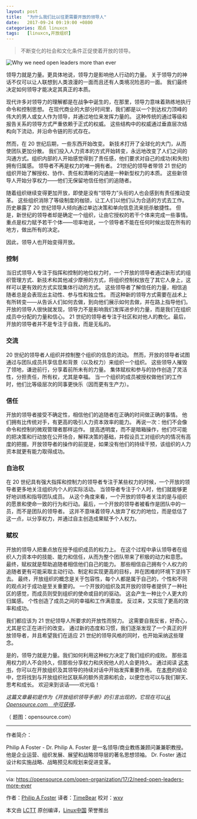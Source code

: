 ```yaml
---
layout: post
title:	"为什么我们比以往更需要开放的领导人"
date:	2017-09-24 09:19:00 +0800 
categories:	观点 linuxcn 
tags:	[linuxcn,开放组织]
---
```




> 
> 不断变化的社会和文化条件正促使着开放的领导。
> 
> 
> 


![Why we need open leaders more than ever](/Asserts/Images//attachment/album/201709/24/091921hgm7huhuz6kzdsok.png "为什么我们比以往更需要开放的领导人")


领导力就是力量。更具体地说，领导力是影响他人行动的力量。 关于领导力的神话不仅可以让人联想到人类浪漫的一面而且还有人类境况险恶的一面。 我们最终决定如何领导才能决定其真正的本质。


现代许多对领导力的理解都是在战争中诞生的，在那里，领导力意味着熟练地执行命令和控制思想。 在现代商业的大部分时间里，我们都是以一个到达权力顶峰的伟大的男人或女人作为领导，并通过地位来发挥力量的。 这种传统的通过等级和报告关系的领导方式严重依赖于正式的权威。 这些结构中的权威通过垂直层次结构向下流动，并沿命令链的形式存在。


然而，在 20 世纪后期，一些东西开始改变。 新技术打开了全球化的大门，从而使团队更加分散。 我们投入人力资本的方式开始转变，永远地改变了人们之间的沟通方式。组织内部的人开始感觉得到了责任感，他们要求对自己的成功(和失败)拥有归属感。 领导者不再是权力的唯一拥有者。 21世纪的领导者带领 21 世纪的组织开始了解授权、协作、责任和清晰的沟通是一种新型权力的本质。 这些新领导人开始分享权力——他们无保留地信任他们的追随者。


随着组织继续变得更加开放，即使是没有“领导力”头衔的人也会感到有责任推动变革。 这些组织消除了等级制度的枷锁，让工人们以他们认为合适的方式去工作。 历史暴露了 20 世纪领导人倾向通过单边决策和单向信息流来扼杀敏捷性。 但是，新世纪的领导者却是确定一个组织，让由它授权的若干个体来完成一些事情。 重点是权力赋予若干个体——坦率地说，一个领导者不能在任何时候出现在所有的地方，做出所有的决定。


因此，领导人也开始变得开放。


### 控制


当旧式领导人专注于指挥和控制的地位权力时，一个开放的领导者通过新形式的组织管理方式、新技术和其他减少摩擦的方式，将组织控制权放在了其它人身上，这样可以更有效的方式实现集体行动的方式。 这些领导者了解信任的力量，相信追随者总是会表现出主动性、参与性和独立性。 而这种新的领导方式需要在战术上有所转变——从告诉人们如何去做，到向他们展示如何去做，并在路上指导他们。开放的领导人很快就发现，领导力不是影响我们发挥进步的力量，而是我们在组织成员中分配的力量和信心。 21 世纪的领导者专注于社区和对他人的教化。最后，开放的领导者并不是专注于自我，而是无私的。


### 交流


20 世纪的领导者人组织并控制整个组织的信息的流动。 然而，开放的领导者试图通过与团队成员共享信息和背景（以及权力）来组织一个组织。 这些领导人摧毁了领地，谦逊前行，分享着前所未有的力量。 集体赋权和参与的协作创造了灵活性，分担责任，所有权，尤其是幸福。 当一个组织的成员被授权做他们的工作时，他们比等级层次的同事更快乐（因而更有生产力）。


### 信任


开放的领导者接受不确定性，相信他们的追随者在正确的时间做正确的事情。 他们拥有比传统对手，有更高的吸引人力资本效率的能力。 再说一次：他们不会像命令和控制的微观管理者那样运作。 提高透明度，而不是暗箱操作，他们尽可能的把决策和行动放在公开场合，解释决策的基础，并假设员工对组织内的情况有高度的把握。开放领导者的操作的前提是，如果没有他们的持续干预，该组织的人力资本就更有能力取得成功。


### 自治权


在 20 世纪具有强大指挥和控制力的领导者专注于某些权力的时候，一个开放的领导者更多地关注组织内个人的实际活动。 当领导者专注于个人时，他们就能够更好地训练和指导团队成员。 从这个角度来看，一个开放的领导者关注的是与组织的愿景和使命一致的行为和行动。最后，一个开放的领导者被看作是团队中的一员，而不是团队的领导者。 这并不意味着领导人放弃了权力的地位，而是低估了这一点，以分享权力，并通过自主创造成果赋予个人权力。


### 赋权


开放的领导人把重点放在授予组织成员的权力上。 在这个过程中承认领导者在组织人力资本中的技能、能力和信任，从而为整个团队带来了积极的动力和意愿。 最终，赋权就是帮助追随者相信他们自己的能力。 那些相信自己拥有个人权力的追随者更有可能采取主动行动、制定和实现更高的目标，并在困难的环境下坚持下去。 最终，开放组织的概念是关于包容性，每个人都是属于自己的，个性和不同的观点对于成功是至关重要的。 一个开放的组织及其开放的领导者提供了一种社区的感觉，而成员则受到组织的使命或目的的驱动。 这会产生一种比个人更大的归属感。 个性创造了成员之间的幸福和工作满意度。 反过来，又实现了更高的效率和成功。


我们都应该为 21 世纪领导人所要求的开放性而努力。 这需要自我反省，好奇心，尤其是它正在进行的改变。 通过新的态度和习惯，我们逐渐发现了一个真正的开放领导者，并且希望我们在适应 21 世纪的领导风格的同时，也开始采纳这些理念。


是的，领导力就是力量。我们如何利用这种权力决定了我们组织的成败。 那些滥用权力的人不会持久，但那些分享权力和庆祝他人的人会更持久。 通过阅读 [这本书](https://opensource.com/open-organization/resources/leaders-manual)，你可以在开放组织及其领导的持续对话中开始发挥重要作用。 在[本卷](https://opensource.com/open-organization/resources/leaders-manual)的结论中，您将找到与开放组织社区联系的额外资源和机会，以便您也可以与我们聊天、思考和成长。 欢迎来到谈话——欢光临！


*这篇文章最初是作为《开放组织领导手册》的引言出现的，它现在可以[从 Opensource.com　中可获得](https://opensource.com/open-organization/resources/leaders-manual)。*


（ 题图：opensource.com）




---


作者简介：


Philip A Foster - Dr. Philip A. Foster 是一名领导/商业教练兼顾问兼兼职教授。 他是企业运营、组织发展、展望和战略领导层的著名思想领袖。 Dr. Foster 通过设计和实施战略、战略预见和规划来促进变革。




---


via: <https://opensource.com/open-organization/17/2/need-open-leaders-more-ever>


作者：[Philip A Foster](https://opensource.com/users/maximumchange) 译者：[TimeBear](https://github.com/TimeBear) 校对：[wxy](https://github.com/wxy)


本文由 [LCTT](https://github.com/LCTT/TranslateProject) 原创编译，[Linux中国](https://linux.cn/) 荣誉推出
